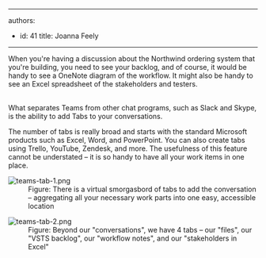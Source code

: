 

---
authors:
  - id: 41
    title: Joanna Feely
---




<span class='intro'> When you're having a discussion about the Northwind ordering system that you're building, you need to see your backlog, and of course, it would be handy to see a OneNote diagram of the workflow. It might also be handy to see an Excel spreadsheet of the stakeholders and testers.<br><br> </span>

<p>What separates Teams from other chat programs, such as Slack and Skype, is the ability to add Tabs to your conversations.</p><p>The number of tabs is really broad and starts with the standard Microsoft products such as Excel, Word, and PowerPoint. You can also create tabs using Trello, YouTube, Zendesk, and more. The usefulness of this feature cannot be understated – it is so handy to have all your work items in one place.​​<br></p><dl class="image"><dt>
            <img src="/PublishingImages/teams-tab-1.png" alt="teams-tab-1.png" />
         </dt><dd>Figure&#58; There is a virtual smorgasbord of tabs to add the conversation – aggregating all your necessary work parts into one easy, accessible location</dd></dl><dl class="image"><dt>
            <img src="/PublishingImages/teams-tab-2.png" alt="teams-tab-2.png" />
         </dt><dd>Figure&#58; Beyond our &quot;​​conversations&quot;, we have 4 tabs – our &quot;files&quot;, our &quot;VSTS backlog&quot;, our &quot;workflow notes&quot;, and our &quot;stakeholders in Excel&quot;</dd></dl>


